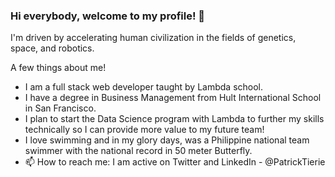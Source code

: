 ### Hi everybody, welcome to my profile! 👋

I'm driven by accelerating human civilization in the fields of genetics, space, and robotics.

A few things about me! 
- I am a full stack web developer taught by Lambda school.
- I have a degree in Business Management from Hult International School in San Francisco.
- I plan to start the Data Science program with Lambda to further my skills technically so I can provide more value to my future team!
- I love swimming and in my glory days, was a Philippine national team swimmer with the national record in 50 meter Butterfly.
- 📫 How to reach me: I am active on Twitter and LinkedIn - @PatrickTierie

<!--
**roberttierie/RobertTierie** is a ✨ _special_ ✨ repository because its `README.md` (this file) appears on your GitHub profile.
